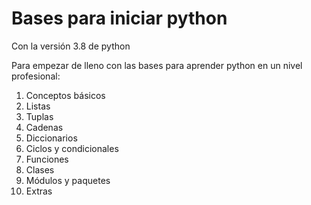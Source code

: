 # Bases para iniciar python
Con la versión 3.8 de python

Para empezar de lleno con las bases para aprender python en un nivel profesional:

1. Conceptos básicos
2. Listas
3. Tuplas
5. Cadenas
6. Diccionarios 
7. Ciclos y condicionales
8. Funciones
9. Clases
10. Módulos y paquetes
11. Extras

